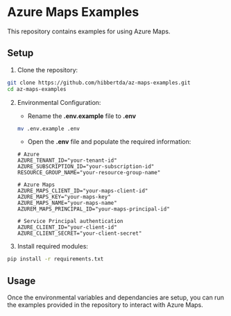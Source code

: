 # Azure Maps Examples

This repository contains examples for using Azure Maps.

## Setup

1. Clone the repository:

```bash
git clone https://github.com/hibbertda/az-maps-examples.git
cd az-maps-examples
```

2. Environmental Configuration:

    - Rename the **.env.example** file to **.env**

    ```bash
    mv .env.example .env
    ```

    - Open the **.env** file and populate the required information:

    ```shell
    # Azure
    AZURE_TENANT_ID="your-tenant-id"
    AZURE_SUBSCRIPTION_ID="your-subscription-id"
    RESOURCE_GROUP_NAME="your-resource-group-name"

    # Azure Maps
    AZURE_MAPS_CLIENT_ID="your-maps-client-id"
    AZURE_MAPS_KEY="your-maps-key"
    AZURE_MAPS_NAME="your-maps-name"
    AZUREM_MAPS_PRINCIPAL_ID="your-maps-principal-id"

    # Service Principal authentication 
    AZURE_CLIENT_ID="your-client-id"
    AZURE_CLIENT_SECRET="your-client-secret"
    ```

3. Install required modules:

```bash
pip install -r requirements.txt
```

## Usage

Once the environmental variables and dependancies are setup, you can run the examples provided in the repository to interact with Azure Maps.